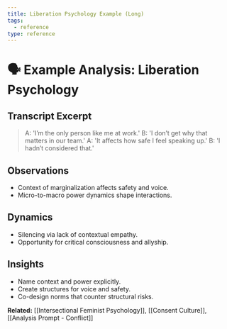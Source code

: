 ```yaml
---
title: Liberation Psychology Example (Long)
tags:
  - reference
type: reference
---
```


<!-- @format -->

# 🗣 Example Analysis: Liberation Psychology

## Transcript Excerpt

> A: 'I’m the only person like me at work.'
> B: 'I don’t get why that matters in our team.'
> A: 'It affects how safe I feel speaking up.'
> B: 'I hadn’t considered that.'

## Observations

- Context of marginalization affects safety and voice.
- Micro-to-macro power dynamics shape interactions.

## Dynamics

- Silencing via lack of contextual empathy.
- Opportunity for critical consciousness and allyship.

## Insights

- Name context and power explicitly.
- Create structures for voice and safety.
- Co-design norms that counter structural risks.

**Related:** [[Intersectional Feminist Psychology]], [[Consent Culture]], [[Analysis Prompt - Conflict]]
